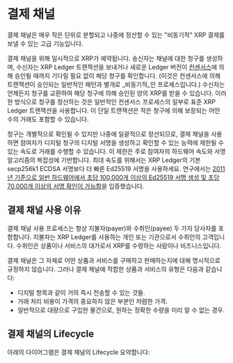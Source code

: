 # 결제 채널

결제 채널은 매우 작은 단위로 분할되고 나중에 정산할 수 있는 "비동기적" XRP 결제를 보낼 수 있는 고급 기능입니다.

결제 채널을 위해 일시적으로 XRP가 예약됩니다. 송신자는 채널에 대한 청구를 생성하며, 수신자는 XRP Ledger 트랜잭션을 보내거나 새로운 Ledger 버전이 [컨센서스](../undefined-1/undefined.md)에 의해 승인될 때까지 기다릴 필요 없이 해당 청구를 확인합니다. (이것은 컨센서스에 의해 트랜잭션이 승인되는 일반적인 패턴과 별개로 _비동기적_인 프로세스입니다.) 수신자는 언제든지 청구를 교환하여 해당 청구에 의해 승인된 양의 XRP를 받을 수 있습니다. 이러한 방식으로 청구를 정산하는 것은 일반적인 컨센서스 프로세스의 일부로 표준 XRP Ledger 트랜잭션을 사용합니다. 이 단일 트랜잭션은 작은 청구에 의해 보장되는 어떤 수의 거래도 포함할 수 있습니다.

청구는 개별적으로 확인될 수 있지만 나중에 일괄적으로 정산되므로, 결제 채널을 사용하면 참여자가 디지털 청구의 디지털 서명을 생성하고 확인할 수 있는 능력에 제한될 수 있는 속도로 거래를 수행할 수 있습니다. 이 제한은 주로 참여자의 하드웨어 속도와 서명 알고리즘의 복잡성에 기반합니다. 최대 속도를 위해서는 XRP Ledger의 기본 secp256k1 ECDSA 서명보다 더 빠른 Ed25519 서명을 사용하세요. 연구에서는 [2011년 기준으로 일반 하드웨어에서 초당 100,000개 이상의 Ed25519 서명 생성 및 초당 70,000개 이상의 서명 확인이 가능함](https://ed25519.cr.yp.to/ed25519-20110926.pdf)을 입증했습니다.

## 결제 채널 사용 이유&#x20;

결제 채널 사용 프로세스는 항상 지불자(payer)와 수취인(payee) 두 가지 당사자를 포함합니다. 지불자는 XRP Ledger를 사용하는 개인 또는 기관으로서 수취인의 고객입니다. 수취인은 상품이나 서비스의 대가로서 XRP를 수령하는 사람이나 비즈니스입니다.

결제 채널은 그 자체로 어떤 상품과 서비스를 구매하고 판매하는지에 대해 명시적으로 규정하지 않습니다. 그러나 결제 채널에 적합한 상품과 서비스의 유형은 다음과 같습니다:

* 디지털 항목과 같이 거의 즉시 전송할 수 있는 것들.
* 거래 처리 비용이 가격의 중요하지 않은 부분인 저렴한 가격.&#x20;
* 일반적으로 대량으로 구입한 물건으로, 원하는 정확한 수량을 미리 알 수 없는 경우.

## 결제 채널의 Lifecycle&#x20;

아래의 다이어그램은 결제 채널의 Lifecycle 요약합니다:

<figure><img src="https://xrpl.org/img/paychan-flow.svg" alt=""><figcaption></figcaption></figure>
